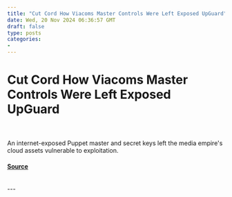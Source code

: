 ```yaml
---
title: "Cut Cord How Viacoms Master Controls Were Left Exposed UpGuard"
date: Wed, 20 Nov 2024 06:36:57 GMT
draft: false
type: posts
categories: 
- 
---
```

# Cut Cord How Viacoms Master Controls Were Left Exposed UpGuard

<br/>

<br/>
An internet-exposed Puppet master and secret keys left the media empire's cloud assets vulnerable to exploitation.

#### [Source](https://www.upguard.com/breaches/cloud-leak-viacom)

<br/>
---
